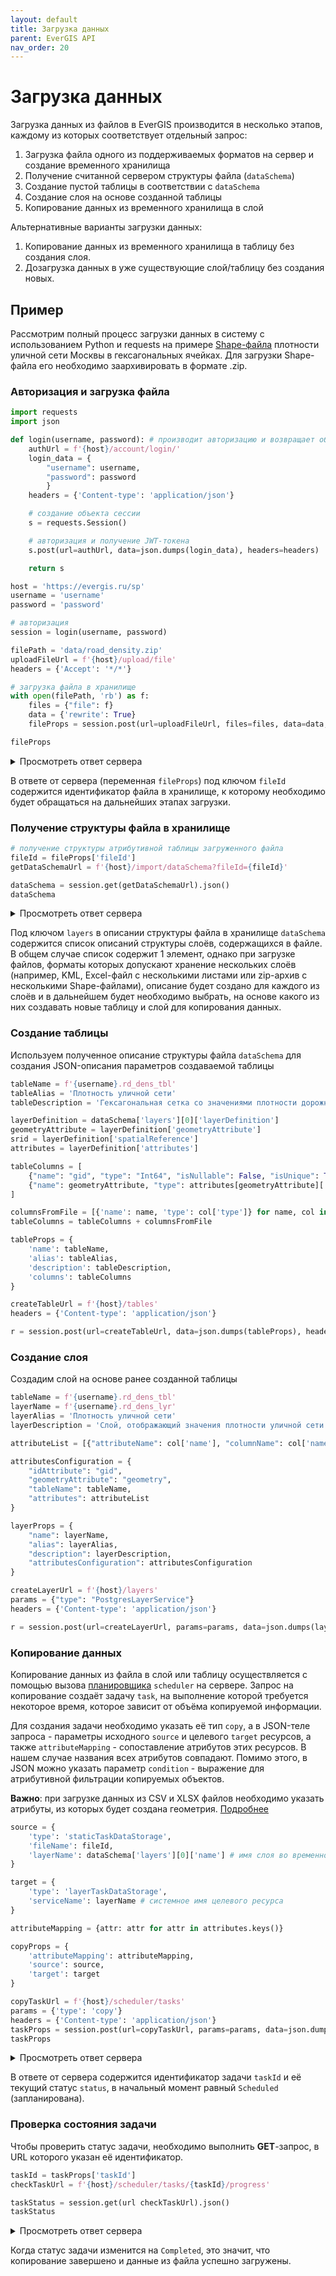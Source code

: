 ```yaml
---
layout: default
title: Загрузка данных
parent: EverGIS API
nav_order: 20
---
```


# Загрузка данных

Загрузка данных из файлов в EverGIS производится в несколько этапов, каждому из которых соответствует отдельный запрос:

1. Загрузка файла одного из поддерживаемых форматов на сервер и создание временного хранилища
2. Получение считанной сервером структуры файла (`dataSchema`)
3. Создание пустой таблицы в соответствии с `dataSchema`
4. Создание слоя на основе созданной таблицы
5. Копирование данных из временного хранилища в слой

Альтернативные варианты загрузки данных:
1. Копирование данных из временного хранилища в таблицу без создания слоя.
2. Дозагрузка данных в уже существующие слой/таблицу без создания новых.

## Пример
Рассмотрим полный процесс загрузки данных в систему с использованием Python и requests на примере [Shape-файла](/demo/road_density.zip) плотности уличной сети Москвы в гексагональных ячейках. Для загрузки Shape-файла его необходимо заархивировать в формате .zip.

### Авторизация и загрузка файла
```python
import requests
import json

def login(username, password): # производит авторизацию и возвращает объект сессии
    authUrl = f'{host}/account/login/'
    login_data = {
        "username": username,
        "password": password
        }
    headers = {'Content-type': 'application/json'}

    # создание объекта сессии
    s = requests.Session()

    # авторизация и получение JWT-токена
    s.post(url=authUrl, data=json.dumps(login_data), headers=headers)

    return s

host = 'https://evergis.ru/sp'
username = 'username'
password = 'password'

# авторизация
session = login(username, password)

filePath = 'data/road_density.zip'
uploadFileUrl = f'{host}/upload/file'
headers = {'Accept': '*/*'}

# загрузка файла в хранилище
with open(filePath, 'rb') as f:
    files = {"file": f}
    data = {'rewrite': True}
    fileProps = session.post(url=uploadFileUrl, files=files, data=data, headers=headers).json()

fileProps
```
<details>
<summary>Просмотреть ответ сервера</summary>

{% highlight python %}

{'fileId': 'road_density.zip', 
 'url': None}

{% endhighlight %}

</details>

В ответе от сервера (переменная `fileProps`) под ключом `fileId` содержится идентификатор файла в хранилище, к которому необходимо будет обращаться на дальнейших этапах загрузки.

### Получение структуры файла в хранилище
```python
# получение структуры атрибутивной таблицы загруженного файла
fileId = fileProps['fileId']
getDataSchemaUrl = f'{host}/import/dataSchema?fileId={fileId}'

dataSchema = session.get(getDataSchemaUrl).json()
dataSchema
```
<details>
<summary>Просмотреть ответ сервера</summary>

{% highlight python %}
{'layers': [{'name': 'road_density',
   'firstRow': {'cellid': 55,
    'cell_area': 1.948557158515364,
    'ln_km_sum': 0.085176276633635,
    'ln_per_km2': 0.043712485549324,
    'geometry': [[{'x': 55.771737144562465, 'y': 37.30378357901335},
      {'x': 55.77546064639296, 'y': 37.29166368450259},
      {'x': 55.78323865575917, 'y': 37.29132329419667},
      {'x': 55.787293259392904, 'y': 37.303107555298595},
      {'x': 55.78356865230713, 'y': 37.31523007709727},
      {'x': 55.775790547179675, 'y': 37.31556571039467},
      {'x': 55.771737144562465, 'y': 37.30378357901335}]]},
   'objectCount': 615,
   'layerDefinition': {'idAttribute': None,
    'titleAttribute': None,
    'geometryAttribute': 'geometry',
    'geometryType': 'polygon',
    'spatialReference': 4326,
    'isEditable': True,
    'attributes': {'cellid': {'type': 'Int32',
      'alias': None,
      'isNullable': True,
      'isEditable': True,
      'isDisplayed': True,
      'subType': 'None',
      'isUnique': False,
      'isCalculated': False,
      'stringFormat': None},
     'cell_area': {'type': 'Double',
      'alias': None,
      'isNullable': True,
      'isEditable': True,
      'isDisplayed': True,
      'subType': 'None',
      'isUnique': False,
      'isCalculated': False,
      'stringFormat': None},
     'ln_km_sum': {'type': 'Double',
      'alias': None,
      'isNullable': True,
      'isEditable': True,
      'isDisplayed': True,
      'subType': 'None',
      'isUnique': False,
      'isCalculated': False,
      'stringFormat': None},
     'ln_per_km2': {'type': 'Double',
      'alias': None,
      'isNullable': True,
      'isEditable': True,
      'isDisplayed': True,
      'subType': 'None',
      'isUnique': False,
      'isCalculated': False,
      'stringFormat': None},
     'geometry': {'type': 'Polygon',
      'alias': None,
      'isNullable': False,
      'isEditable': True,
      'isDisplayed': True,
      'subType': 'None',
      'isUnique': False,
      'isCalculated': False,
      'stringFormat': None}}},
   'children': None}],
 'type': 'gdal'}
{% endhighlight %}

</details>

Под ключом `layers` в описании структуры файла в хранилище `dataSchema` содержится список описаний структуры слоёв, содержащихся в файле. В общем случае список содержит 1 элемент, однако при загрузке файлов, форматы которых допускают хранение нескольких слоёв (например, KML, Excel-файл с несколькими листами или zip-архив с несколькими Shape-файлами), описание будет создано для каждого из слоёв и в дальнейшем будет необходимо выбрать, на основе какого из них создавать новые таблицу и слой для копирования данных.

### Создание таблицы
Используем полученное описание структуры файла `dataSchema` для создания JSON-описания параметров создаваемой таблицы

```python
tableName = f'{username}.rd_dens_tbl'
tableAlias = 'Плотность уличной сети'
tableDescription = 'Гексагональная сетка со значениями плотности дорожной сети г. Москвы'

layerDefinition = dataSchema['layers'][0]['layerDefinition']
geometryAttribute = layerDefinition['geometryAttribute']
srid = layerDefinition['spatialReference']
attributes = layerDefinition['attributes']

tableColumns = [
    {"name": "gid", "type": "Int64", "isNullable": False, "isUnique": True, "autoincrement": True},
    {"name": geometryAttribute, "type": attributes[geometryAttribute]['type'], "srid": srid}
]

columnsFromFile = [{'name': name, 'type': col['type']} for name, col in attributes.items() if name != geometryAttribute]
tableColumns = tableColumns + columnsFromFile

tableProps = {
    'name': tableName,
    'alias': tableAlias,
    'description': tableDescription,
    'columns': tableColumns
}

createTableUrl = f'{host}/tables'
headers = {'Content-type': 'application/json'}

r = session.post(url=createTableUrl, data=json.dumps(tableProps), headers=headers).json()
```

### Создание слоя
Создадим слой на основе ранее созданной таблицы
```python
tableName = f'{username}.rd_dens_tbl'
layerName = f'{username}.rd_dens_lyr'
layerAlias = 'Плотность уличной сети'
layerDescription = 'Слой, отображающий значения плотности уличной сети г. Москвы в гексагональных ячейках'

attributeList = [{"attributeName": col['name'], "columnName": col['name']} for col in tableColumns]

attributesConfiguration = {
    "idAttribute": "gid",
    "geometryAttribute": "geometry",
    "tableName": tableName,
    "attributes": attributeList
}

layerProps = {
    "name": layerName,
    "alias": layerAlias,
    "description": layerDescription,
    "attributesConfiguration": attributesConfiguration
}

createLayerUrl = f'{host}/layers'
params = {"type": "PostgresLayerService"}
headers = {'Content-type': 'application/json'}

r = session.post(url=createLayerUrl, params=params, data=json.dumps(layerProps), headers=headers).json()
```

### Копирование данных
Копирование данных из файла в слой или таблицу осуществляется с помощью вызова [планировщика](/api/scheduler) `scheduler` на сервере. Запрос на копирование создаёт задачу `task`, на выполнение которой требуется некоторое время, которое зависит от объёма копируемой информации.

Для создания задачи необходимо указать её тип `copy`, а в JSON-теле запроса - параметры исходного `source` и целевого `target` ресурсов, а также `attributeMapping` - сопоставление атрибутов этих ресурсов. В нашем случае названия всех атрибутов совпадают. Помимо этого, в JSON можно указать параметр `condition` - выражение для атрибутивной фильтрации копируемых объектов.

**Важно**: при загрузке данных из CSV и XLSX файлов необходимо указать атрибуты, из которых будет создана геометрия. [Подробнее](/api/scheduler/sources#параметры-для-statictaskdatastorage)
```python
source = {
    'type': 'staticTaskDataStorage', 
    'fileName': fileId, 
    'layerName': dataSchema['layers'][0]['name'] # имя слоя во временном хранилище
}

target = {
    'type': 'layerTaskDataStorage',
    'serviceName': layerName # системное имя целевого ресурса
}

attributeMapping = {attr: attr for attr in attributes.keys()}

copyProps = {
    'attributeMapping': attributeMapping,
    'source': source,
    'target': target
}

copyTaskUrl = f'{host}/scheduler/tasks'
params = {'type': 'copy'}
headers = {'Content-type': 'application/json'}
taskProps = session.post(url=copyTaskUrl, params=params, data=json.dumps(copyProps), headers=headers).json()
taskProps
```
<details>
<summary>Просмотреть ответ сервера</summary>

{% highlight python %}

{'taskId': '022f299e-c86c-459a-ad2b-676ea2099958',
 'status': 'Scheduled',
 'taskResult': None}

{% endhighlight %}

</details>

В ответе от сервера содержится идентификатор задачи `taskId` и её текущий статус `status`, в начальный момент равный `Scheduled` (запланирована). 

### Проверка состояния задачи

Чтобы проверить статус задачи, необходимо выполнить **GET**-запрос, в URL которого указан её идентификатор.

```python
taskId = taskProps['taskId']
checkTaskUrl = f'{host}/scheduler/tasks/{taskId}/progress'

taskStatus = session.get(url checkTaskUrl).json()
taskStatus
```
<details>
<summary>Просмотреть ответ сервера</summary>

{% highlight python %}

{'id': '022f299e-c86c-459a-ad2b-676ea2099958',
 'status': 'Completed',
 'taskResult': {'message': None,
  'stepResults': [{'stepName': None,
    'inputSource': None,
    'outSource': None,
    'startedTime': '2023-11-29T07:10:47.0862084Z',
    'endedTime': '2023-11-29T07:10:47.0876722Z',
    'batchErrors': None,
    'batchCount': 1,
    'inputObjectCount': 615,
    'errorCount': 0,
    'outputObjectCount': 615,
    'resultDetails': None}],
  'inputObjectCount': 615,
  'errorCount': 0,
  'outputObjectCount': 615},
 'stepCount': 0,
 'currentStepId': 0,
 'currentStepAlreadyDone': 0,
 'currentStepObjectCount': 0,
 'resultDetails': None}

{% endhighlight %}

</details>

Когда статус задачи изменится на `Completed`, это значит, что копирование завершено и данные из файла успешно загружены.